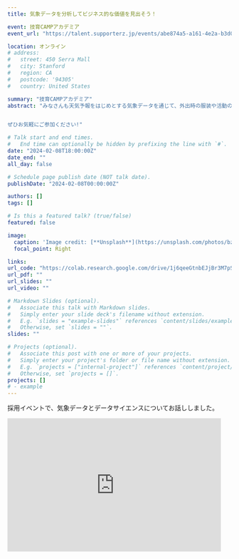 ```yaml
---
title: 気象データを分析してビジネス的な価値を見出そう！

event: 技育CAMPアカデミア
event_url: "https://talent.supporterz.jp/events/abe874a5-a161-4e2a-b3d0-6a50c398c1b8/"

location: オンライン
# address:
#   street: 450 Serra Mall
#   city: Stanford
#   region: CA
#   postcode: '94305'
#   country: United States

summary: "技育CAMPアカデミア"
abstract: "みなさんも天気予報をはじめとする気象データを通じて、外出時の服装や活動の計画などを立てる際に日常的にご活用いただいていると思います。このように気象に関するデータは人の行動と密接に関係することは明らかであり、データ分析の観点でも非常に多くの示唆を与える素性として活用されています。今回のイベントでは、気象現象との相関がある実際の事柄を例に、コマンドやコードを交えつつ気象データの魅力に迫りながらビジネスへの応用方法を具体的に紐解いていきます。


ぜひお気軽にご参加ください!"

# Talk start and end times.
#   End time can optionally be hidden by prefixing the line with `#`.
date: "2024-02-08T18:00:00Z"
date_end: ""
all_day: false

# Schedule page publish date (NOT talk date).
publishDate: "2024-02-08T00:00:00Z"

authors: []
tags: []

# Is this a featured talk? (true/false)
featured: false

image:
  caption: 'Image credit: [**Unsplash**](https://unsplash.com/photos/bzdhc5b3Bxs)'
  focal_point: Right

links:
url_code: "https://colab.research.google.com/drive/1j6qeeGtnbEJjBr3M7pSEhD5Md2DW3Pni?usp=sharing"
url_pdf: ""
url_slides: ""
url_video: ""

# Markdown Slides (optional).
#   Associate this talk with Markdown slides.
#   Simply enter your slide deck's filename without extension.
#   E.g. `slides = "example-slides"` references `content/slides/example-slides.md`.
#   Otherwise, set `slides = ""`.
slides: ""

# Projects (optional).
#   Associate this post with one or more of your projects.
#   Simply enter your project's folder or file name without extension.
#   E.g. `projects = ["internal-project"]` references `content/project/deep-learning/index.md`.
#   Otherwise, set `projects = []`.
projects: []
# - example
---
```


採用イベントで、気象データとデータサイエンスについてお話ししました。

<iframe src="https://docs.google.com/presentation/d/e/2PACX-1vTGwjXer9GHTyNd5_isCO2gbUCtuk5BTlvaJojFeUU140kIgxVtXHjo79fa6Bq6EDuXMLURbhVBt0MM/embed?start=false&loop=false&delayms=3000" frameborder="0" width="480" height="299" allowfullscreen="true" mozallowfullscreen="true" webkitallowfullscreen="true"></iframe>
